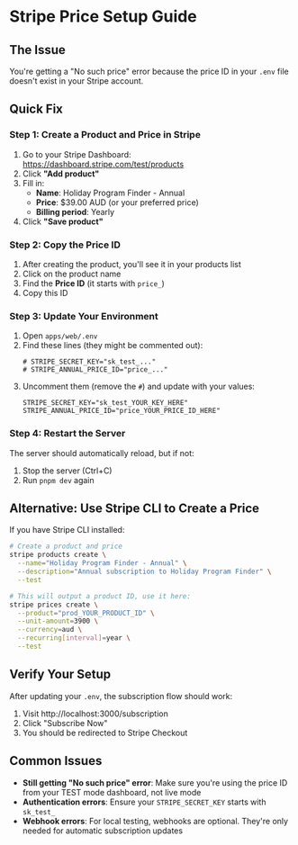 # Stripe Price Setup Guide

## The Issue
You're getting a "No such price" error because the price ID in your `.env` file doesn't exist in your Stripe account.

## Quick Fix

### Step 1: Create a Product and Price in Stripe

1. Go to your Stripe Dashboard: https://dashboard.stripe.com/test/products
2. Click **"Add product"**
3. Fill in:
   - **Name**: Holiday Program Finder - Annual
   - **Price**: $39.00 AUD (or your preferred price)
   - **Billing period**: Yearly
4. Click **"Save product"**

### Step 2: Copy the Price ID

1. After creating the product, you'll see it in your products list
2. Click on the product name
3. Find the **Price ID** (it starts with `price_`)
4. Copy this ID

### Step 3: Update Your Environment

1. Open `apps/web/.env`
2. Find these lines (they might be commented out):
   ```
   # STRIPE_SECRET_KEY="sk_test_..."
   # STRIPE_ANNUAL_PRICE_ID="price_..."
   ```
3. Uncomment them (remove the `#`) and update with your values:
   ```
   STRIPE_SECRET_KEY="sk_test_YOUR_KEY_HERE"
   STRIPE_ANNUAL_PRICE_ID="price_YOUR_PRICE_ID_HERE"
   ```

### Step 4: Restart the Server

The server should automatically reload, but if not:
1. Stop the server (Ctrl+C)
2. Run `pnpm dev` again

## Alternative: Use Stripe CLI to Create a Price

If you have Stripe CLI installed:

```bash
# Create a product and price
stripe products create \
  --name="Holiday Program Finder - Annual" \
  --description="Annual subscription to Holiday Program Finder" \
  --test

# This will output a product ID, use it here:
stripe prices create \
  --product="prod_YOUR_PRODUCT_ID" \
  --unit-amount=3900 \
  --currency=aud \
  --recurring[interval]=year \
  --test
```

## Verify Your Setup

After updating your `.env`, the subscription flow should work:
1. Visit http://localhost:3000/subscription
2. Click "Subscribe Now"
3. You should be redirected to Stripe Checkout

## Common Issues

- **Still getting "No such price" error**: Make sure you're using the price ID from your TEST mode dashboard, not live mode
- **Authentication errors**: Ensure your `STRIPE_SECRET_KEY` starts with `sk_test_`
- **Webhook errors**: For local testing, webhooks are optional. They're only needed for automatic subscription updates